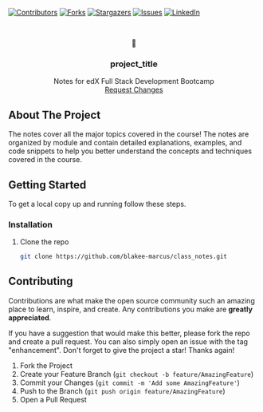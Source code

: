 [![Contributors][contributors-shield]][contributors-url]
[![Forks][forks-shield]][forks-url]
[![Stargazers][stars-shield]][stars-url]
[![Issues][issues-shield]][issues-url]
[![LinkedIn][linkedin-shield]][linkedin-url]



<!-- PROJECT LOGO -->
<br />
<div align="center">
  <p>&#58113<p>

<h3 align="center">project_title</h3>

  <p align="center">
    Notes for edX Full Stack Development Bootcamp
    <br />
        <a href="https://github.com/blakee-marcus/class_notes/issues">Request Changes</a>
  </p>
</div>



<!-- ABOUT THE PROJECT -->
## About The Project

The notes cover all the major topics covered in the course!
The notes are organized by module and contain detailed explanations, examples, and code snippets to help you better understand the concepts and techniques covered in the course. 





<!-- GETTING STARTED -->
## Getting Started

To get a local copy up and running follow these steps.


### Installation

1. Clone the repo
   ```sh
   git clone https://github.com/blakee-marcus/class_notes.git
   ```





<!-- CONTRIBUTING -->
## Contributing

Contributions are what make the open source community such an amazing place to learn, inspire, and create. Any contributions you make are **greatly appreciated**.

If you have a suggestion that would make this better, please fork the repo and create a pull request. You can also simply open an issue with the tag "enhancement".
Don't forget to give the project a star! Thanks again!

1. Fork the Project
2. Create your Feature Branch (`git checkout -b feature/AmazingFeature`)
3. Commit your Changes (`git commit -m 'Add some AmazingFeature'`)
4. Push to the Branch (`git push origin feature/AmazingFeature`)
5. Open a Pull Request




<!-- MARKDOWN LINKS & IMAGES -->
<!-- https://www.markdownguide.org/basic-syntax/#reference-style-links -->
[contributors-shield]: https://img.shields.io/github/contributors/blakee-marcus/class_notes.svg?style=for-the-badge
[contributors-url]: https://github.com/blakee-marcus/class_notes/graphs/contributors
[forks-shield]: https://img.shields.io/github/forks/blakee-marcus/class_notes.svg?style=for-the-badge
[forks-url]: https://github.com/blakee-marcus/class_notes/network/members
[stars-shield]: https://img.shields.io/github/stars/blakee-marcus/class_notes.svg?style=for-the-badge
[stars-url]: https://github.com/blakee-marcus/class_notes/stargazers
[issues-shield]: https://img.shields.io/github/issues/blakee-marcus/class_notes.svg?style=for-the-badge
[issues-url]: https://github.com/blakee-marcus/class_notes/issues
[license-shield]: https://img.shields.io/github/license/blakee-marcus/class_notes.svg?style=for-the-badge
[license-url]: https://github.com/blakee-marcus/class_notes/blob/master/LICENSE.txt
[linkedin-shield]: https://img.shields.io/badge/-LinkedIn-black.svg?style=for-the-badge&logo=linkedin&colorB=555
[linkedin-url]: https://linkedin.com/in/blake-marcus
[product-screenshot]: images/screenshot.png

